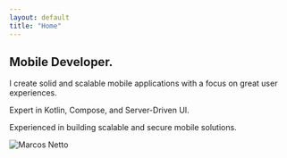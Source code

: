```yaml
---
layout: default
title: "Home"
---
```


<section id="hero">
    <div class="hero-content">
        <h1>Mobile Developer.</h1>
        <p>I create solid and scalable mobile applications with a focus on great user experiences.</p>
        <div class="hero-details">
            <p>Expert in Kotlin, Compose, and Server-Driven UI.</p>
            <p>Experienced in building scalable and secure mobile solutions.</p>
        </div>
    </div>
    <div class="hero-image">
        <img src="/assets/img/profile.jpg" alt="Marcos Netto">
    </div>
</section>
